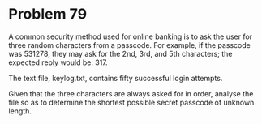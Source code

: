 # Problem 79

A common security method used for online banking is to ask the user for three random characters from a passcode. For example, if the passcode was 531278, they may ask for the 2nd, 3rd, and 5th characters; the expected reply would be: 317.

The text file, keylog.txt, contains fifty successful login attempts.

Given that the three characters are always asked for in order, analyse the file so as to determine the shortest possible secret passcode of unknown length.
